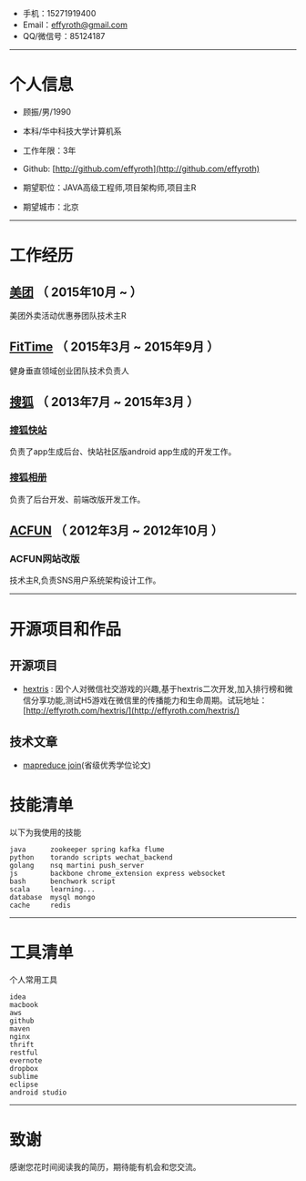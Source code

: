 - 手机：15271919400
- Email：effyroth@gmail.com
- QQ/微信号：85124187

---

# 个人信息

 - 顾振/男/1990 
 - 本科/华中科技大学计算机系 
 - 工作年限：3年
 - Github: [http://github.com/effyroth](http://github.com/effyroth)

 - 期望职位：JAVA高级工程师,项目架构师,项目主R
 - 期望城市：北京

---

# 工作经历
## [美团](http://www.meituan.com/) （ 2015年10月 ~  ）
美团外卖活动优惠券团队技术主R

## [FitTime](http://rjfittime.com/) （ 2015年3月 ~ 2015年9月 ）
健身垂直领域创业团队技术负责人

## [搜狐](http://www.sohu.com) （ 2013年7月 ~ 2015年3月 ）

### [搜狐快站](http://www.kuaizhan.com)
负责了app生成后台、快站社区版android app生成的开发工作。

### [搜狐相册](http://pp.sohu.com)
负责了后台开发、前端改版开发工作。
 
## [ACFUN](http://www.acfun.tv) （ 2012年3月 ~ 2012年10月 ）

### ACFUN网站改版 
技术主R,负责SNS用户系统架构设计工作。

---

# 开源项目和作品

## 开源项目

 - [hextris](https://github.com/effyroth/hextris) : 因个人对微信社交游戏的兴趣,基于hextris二次开发,加入排行榜和微信分享功能,测试H5游戏在微信里的传播能力和生命周期。试玩地址：[http://effyroth.com/hextris/](http://effyroth.com/hextris/)

## 技术文章

- [mapreduce join](https://github.com/effyroth/paper)(省级优秀学位论文)

# 技能清单


以下为我使用的技能

    java      zookeeper spring kafka flume
    python    torando scripts wechat_backend
    golang    nsq martini push_server
    js        backbone chrome_extension express websocket
    bash      benchwork script
    scala     learning...
    database  mysql mongo
    cache     redis

---
# 工具清单


个人常用工具

    idea
    macbook 
    aws 
    github 
    maven 
    nginx 
    thrift 
    restful 
    evernote 
    dropbox 
    sublime 
    eclipse
    android studio

---

# 致谢
感谢您花时间阅读我的简历，期待能有机会和您交流。
